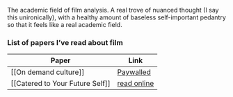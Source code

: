 The academic field of film analysis. A real trove of nuanced thought (I say this unironically), with a healthy amount of baseless self-important pedantry so that it feels like a real academic field. 

### List of papers I’ve read about film
| Paper                                                       | Link                           |
|------------------------------------|--------------------|
|  [[On demand culture]]                   | [Paywalled](https://muse.jhu.edu/chapter/858239/pdf)  |
|  [[Catered to Your Future Self]]     | [read online](https://www.academia.edu/27931297/Catered_to_your_Future_Self_Netflix_s_Predictive_Personalization_and_the_Mathematization_of_Taste)              |
